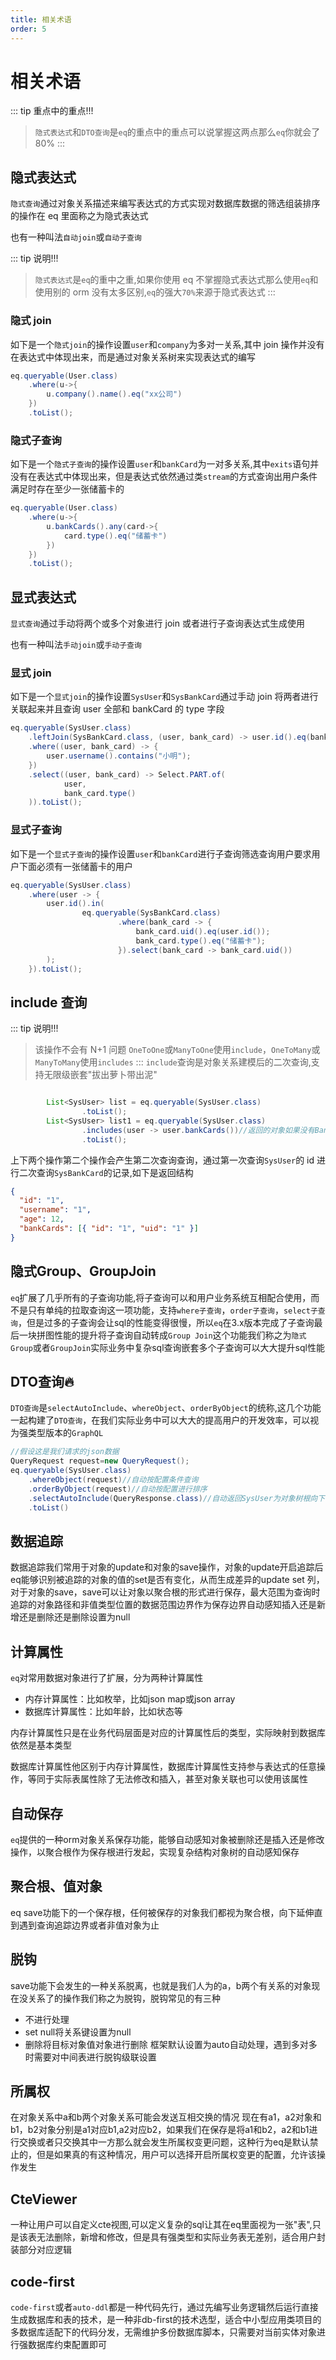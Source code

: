 ```yaml
---
title: 相关术语
order: 5
---
```


# 相关术语



::: tip 重点中的重点!!!
> `隐式表达式`和`DTO查询`是`eq`的重点中的重点可以说掌握这两点那么`eq`你就会了80%
:::


## 隐式表达式

`隐式查询`通过对象关系描述来编写表达式的方式实现对数据库数据的筛选组装排序的操作在 eq 里面称之为隐式表达式

也有一种叫法`自动join`或`自动子查询`

::: tip 说明!!!

> `隐式表达式`是`eq`的重中之重,如果你使用 eq 不掌握隐式表达式那么使用`eq`和使用别的 orm 没有太多区别,`eq`的强大`70%`来源于隐式表达式
> :::

### 隐式 join

如下是一个`隐式join`的操作设置`user`和`company`为多对一关系,其中 join 操作并没有在表达式中体现出来，而是通过对象关系树来实现表达式的编写

```java
eq.queryable(User.class)
    .where(u->{
        u.company().name().eq("xx公司")
    })
    .toList();
```

### 隐式子查询

如下是一个`隐式子查询`的操作设置`user`和`bankCard`为一对多关系,其中`exits`语句并没有在表达式中体现出来，但是表达式依然通过类`stream`的方式查询出用户条件满足时存在至少一张储蓄卡的

```java
eq.queryable(User.class)
    .where(u->{
        u.bankCards().any(card->{
            card.type().eq("储蓄卡")
        })
    })
    .toList();
```

## 显式表达式

`显式查询`通过手动将两个或多个对象进行 join 或者进行子查询表达式生成使用

也有一种叫法`手动join`或`手动子查询`

### 显式 join

如下是一个`显式join`的操作设置`SysUser`和`SysBankCard`通过手动 join 将两者进行关联起来并且查询 user 全部和 bankCard 的 type 字段

```java
eq.queryable(SysUser.class)
    .leftJoin(SysBankCard.class, (user, bank_card) -> user.id().eq(bank_card.uid()))
    .where((user, bank_card) -> {
        user.username().contains("小明");
    })
    .select((user, bank_card) -> Select.PART.of(
            user,
            bank_card.type()
    )).toList();
```

### 显式子查询

如下是一个`显式子查询`的操作设置`user`和`bankCard`进行子查询筛选查询用户要求用户下面必须有一张储蓄卡的用户

```java
eq.queryable(SysUser.class)
    .where(user -> {
        user.id().in(
                eq.queryable(SysBankCard.class)
                        .where(bank_card -> {
                            bank_card.uid().eq(user.id());
                            bank_card.type().eq("储蓄卡");
                        }).select(bank_card -> bank_card.uid())
        );
    }).toList();
```

## include 查询

::: tip 说明!!!

> 该操作不会有 N+1 问题
> `OneToOne`或`ManyToOne`使用`include`，`OneToMany`或`ManyToMany`使用`includes`
> :::
> `include`查询是对象关系建模后的二次查询,支持无限级嵌套"拔出萝卜带出泥"

```java

        List<SysUser> list = eq.queryable(SysUser.class)
                .toList();
        List<SysUser> list1 = eq.queryable(SysUser.class)
                .includes(user -> user.bankCards())//返回的对象如果没有BankCards那么集合情况为空集合，对象为null
                .toList();
```

上下两个操作第二个操作会产生第二次查询查询，通过第一次查询`SysUser`的 id 进行二次查询`SysBankCard`的记录,如下是返回结构

```json
{
  "id": "1",
  "username": "1",
  "age": 12,
  "bankCards": [{ "id": "1", "uid": "1" }]
}
```

## 隐式Group、GroupJoin
`eq`扩展了几乎所有的子查询功能,将子查询可以和用户业务系统互相配合使用，而不是只有单纯的拉取查询这一项功能，支持`where子查询`，`order子查询`，`select子查询`，但是过多的子查询会让sql的性能变得很慢，所以`eq`在3.x版本完成了子查询最后一块拼图性能的提升将子查询自动转成`Group Join`这个功能我们称之为`隐式Group`或者`GroupJoin`实际业务中复杂sql查询嵌套多个子查询可以大大提升sql性能

## DTO查询🔥
`DTO查询`是`selectAutoInclude`、`whereObject`、`orderByObject`的统称,这几个功能一起构建了`DTO查询`，在我们实际业务中可以大大的提高用户的开发效率，可以视为强类型版本的`GraphQL`

```java
//假设这是我们请求的json数据
QueryRequest request=new QueryRequest();
eq.queryable(SysUser.class)
    .whereObject(request)//自动按配置条件查询
    .orderByObject(request)//自动按配置进行排序
    .selectAutoInclude(QueryResponse.class)//自动返回SysUser为对象树根向下的任意结构化对象
    .toList()
```

## 数据追踪
数据追踪我们常用于对象的update和对象的save操作，对象的update开启追踪后eq能够识别被追踪的对象的值的set是否有变化，从而生成差异的update set 列，对于对象的save，save可以让对象以聚合根的形式进行保存，最大范围为查询时追踪的对象路径和非值类型位置的数据范围边界作为保存边界自动感知插入还是新增还是删除还是删除设置为null

## 计算属性
`eq`对常用数据对象进行了扩展，分为两种计算属性
- 内存计算属性：比如枚举，比如json map或json array
- 数据库计算属性：比如年龄，比如状态等

内存计算属性只是在业务代码层面是对应的计算属性后的类型，实际映射到数据库依然是基本类型

数据库计算属性他区别于内存计算属性，数据库计算属性支持参与表达式的任意操作，等同于实际表属性除了无法修改和插入，甚至对象关联也可以使用该属性

## 自动保存
`eq`提供的一种orm对象关系保存功能，能够自动感知对象被删除还是插入还是修改操作，以聚合根作为保存根进行发起，实现复杂结构对象树的自动感知保存

## 聚合根、值对象
eq save功能下的一个保存根，任何被保存的对象我们都视为聚合根，向下延伸直到遇到查询追踪边界或者非值对象为止

## 脱钩
save功能下会发生的一种关系脱离，也就是我们人为的a，b两个有关系的对象现在没关系了的操作我们称之为脱钩，脱钩常见的有三种
- 不进行处理
- set null将关系键设置为null
- 删除将目标对象值对象进行删除
框架默认设置为auto自动处理，遇到多对多时需要对中间表进行脱钩级联设置

## 所属权
在对象关系中a和b两个对象关系可能会发送互相交换的情况
现在有a1，a2对象和b1，b2对象分别是a1对应b1,a2对应b2，如果我们在保存是将a1和b2，a2和b1进行交换或者只交换其中一方那么就会发生所属权变更问题，这种行为eq是默认禁止的，但是如果真的有这种情况，用户可以选择开启所属权变更的配置，允许该操作发生

## CteViewer
一种让用户可以自定义cte视图,可以定义复杂的sql让其在eq里面视为一张"表",只是该表无法删除，新增和修改，但是具有强类型和实际业务表无差别，适合用户封装部分对应逻辑

## code-first
`code-first`或者`auto-ddl`都是一种代码先行，通过先编写业务逻辑然后运行直接生成数据库和表的技术，是一种非db-first的技术选型，适合中小型应用类项目的多数据库适配下的代码分发，无需维护多份数据库脚本，只需要对当前实体对象进行强数据库约束配置即可